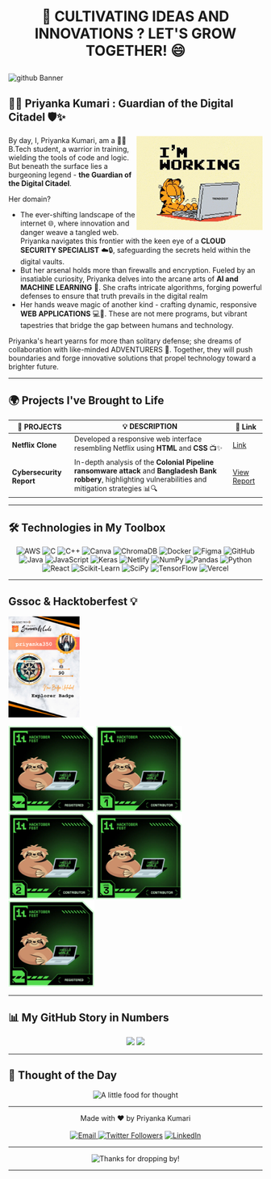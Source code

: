 # <p align="center">🌱 CULTIVATING IDEAS AND INNOVATIONS ? LET'S GROW TOGETHER! 😄</p>

![github Banner](https://github.com/user-attachments/assets/44d60325-991a-472d-b608-bfa9d6d97816)

## 🦸‍♀️ Priyanka Kumari : Guardian of the Digital Citadel 🛡️✨

<img align="right" width="250" src="work.gif" alt="That's pretty much me!" />

By day, I, Priyanka Kumari, am a 👨‍💻 B.Tech student, a warrior in training, wielding the tools of code and logic. But beneath the surface lies a burgeoning legend - **the Guardian of the Digital Citadel**.

Her domain? 
- The ever-shifting landscape of the internet 🌐, where innovation and danger weave a tangled web. Priyanka navigates this frontier with the keen eye of a **CLOUD SECURITY SPECIALIST** ☁️🔒, safeguarding the secrets held within the digital vaults.
- But her arsenal holds more than firewalls and encryption. Fueled by an insatiable curiosity, Priyanka delves into the arcane arts of **AI and MACHINE LEARNING** 🤖. She crafts intricate algorithms, forging powerful defenses to ensure that truth prevails in the digital realm
- Her hands weave magic of another kind - crafting dynamic, responsive **WEB APPLICATIONS** 💻🎨. These are not mere programs, but vibrant tapestries that bridge the gap between humans and technology.

Priyanka's heart yearns for more than solitary defense; she dreams of collaboration with like-minded ADVENTURERS 🤝. Together, they will push boundaries and forge innovative solutions that propel technology toward a brighter future.

---

## 🌍 Projects I've Brought to Life

| 🎯 **PROJECTS**              | 💡 **DESCRIPTION**                                                                                                      | 🔗 **Link**      |
|-----------------------------|--------------------------------------------------------------------------------------------------------------------------|------------------|
| **Netflix Clone**            | Developed a responsive web interface resembling Netflix using **HTML** and **CSS** 📺✨                                   | [Link](https://netflixclone-iota-eight.vercel.app/) |
| **Cybersecurity Report**     | In-depth analysis of the **Colonial Pipeline ransomware attack** and **Bangladesh Bank robbery**, highlighting vulnerabilities and mitigation strategies 📊🔍 | [View Report](https://github.com/priyanka350/CyberSecurity-Case-Study/blob/main/Report.pdf) |

---

## 🛠️ Technologies in My Toolbox

<p align="center">
  <img src="https://img.shields.io/badge/AWS-%2320232A.svg?style=for-the-badge&logo=amazonaws&logoColor=white" alt="AWS">
  <img src="https://img.shields.io/badge/c-%2300599C.svg?style=for-the-badge&logo=c&logoColor=white" alt="C">
  <img src="https://img.shields.io/badge/c%2B%2B-%2300599C.svg?style=for-the-badge&logo=c%2B%2B&logoColor=white" alt="C++">
  <img src="https://img.shields.io/badge/canva-%2300C4CC.svg?style=for-the-badge&logo=canva&logoColor=white" alt="Canva">
  <img src="https://img.shields.io/badge/chromadb-%23FF4500.svg?style=for-the-badge&logo=chromadb&logoColor=white" alt="ChromaDB">
  <img src="https://img.shields.io/badge/docker-%230db7ed.svg?style=for-the-badge&logo=docker&logoColor=white" alt="Docker">
  <img src="https://img.shields.io/badge/figma-%23F24E1E.svg?style=for-the-badge&logo=figma&logoColor=white" alt="Figma">
  <img src="https://img.shields.io/badge/github-%23121011.svg?style=for-the-badge&logo=github&logoColor=white" alt="GitHub">
  <img src="https://img.shields.io/badge/java-%23ED8B00.svg?style=for-the-badge&logo=openjdk&logoColor=white" alt="Java">
  <img src="https://img.shields.io/badge/javascript-%23F7DF1E.svg?style=for-the-badge&logo=javascript&logoColor=black" alt="JavaScript">
  <img src="https://img.shields.io/badge/Keras-%23D00000.svg?style=for-the-badge&logo=Keras&logoColor=white" alt="Keras">
  <img src="https://img.shields.io/badge/netlify-%23F05F40.svg?style=for-the-badge&logo=netlify&logoColor=white" alt="Netlify">
  <img src="https://img.shields.io/badge/numpy-%23013243.svg?style=for-the-badge&logo=numpy&logoColor=white" alt="NumPy">
  <img src="https://img.shields.io/badge/pandas-%23121011.svg?style=for-the-badge&logo=pandas&logoColor=white" alt="Pandas">
  <img src="https://img.shields.io/badge/python-%233776AB.svg?style=for-the-badge&logo=python&logoColor=white" alt="Python">
  <img src="https://img.shields.io/badge/react-%2361DAFB.svg?style=for-the-badge&logo=react&logoColor=black" alt="React">
  <img src="https://img.shields.io/badge/scikit_learn-%23F7931E.svg?style=for-the-badge&logo=scikit-learn&logoColor=white" alt="Scikit-Learn">
  <img src="https://img.shields.io/badge/scipy-%230E4B8E.svg?style=for-the-badge&logo=scipy&logoColor=white" alt="SciPy">
  <img src="https://img.shields.io/badge/TensorFlow-%23FF6F20.svg?style=for-the-badge&logo=tensorflow&logoColor=white" alt="TensorFlow">
  <img src="https://img.shields.io/badge/vercel-%23000000.svg?style=for-the-badge&logo=vercel&logoColor=white" alt="Vercel">
</p>

---

## Gssoc & Hacktoberfest 💡

<img src="Share Badge.png" height=200px>
<br>

<img src="level0-sloth-hello-0-0-0-0.png" height=170px> <img src="level1-sloth-hello-0-0-0-0.png" height=170px> <img src="level2-sloth-hello-0-0-0-0.png" height=170px> <img src="level3-sloth-hello-0-0-0-0.png" height=170px> <img src="level0-sloth-hello-0-0-0-0.png" height=170px>

---

## 📊 My GitHub Story in Numbers 

<div align="center">

![](http://github-profile-summary-cards.vercel.app/api/cards/stats?username=priyanka350&theme=tokyonight)
![](https://github-readme-streak-stats.herokuapp.com/?user=priyanka350&theme=tokyonight&hide_border=true)
</div>

---

 ## 💭 Thought of the Day
  <p align="center">
  <img src="https://quotes-github-readme.vercel.app/api?type=horizontal&theme=tokyonight" alt="A little food for thought">
</p>

---
 
<p align="center">
  Made with ❤️ by Priyanka Kumari
  <br><br>
  <a href="mailto:priyanka.tmsl2022@gmail.com">
    <img src="https://img.shields.io/badge/Email-ff3625" alt="Email">
</a><a href="https://twitter.com/prikri0"><img src="https://img.shields.io/twitter/follow/prikri0?style=social" alt="Twitter Followers"></a>
  <a href="https://www.linkedin.com/in/priyanka345/"><img src="https://img.shields.io/badge/LinkedIn-%230077B5.svg?logo=linkedin&logoColor=white" alt="LinkedIn"></a>
</p>

---

<p align="center">
  <img src="https://visitcount.itsvg.in/api?id=rudrakadel&icon=0&color=0" alt="Thanks for dropping by!">
</p>

---
